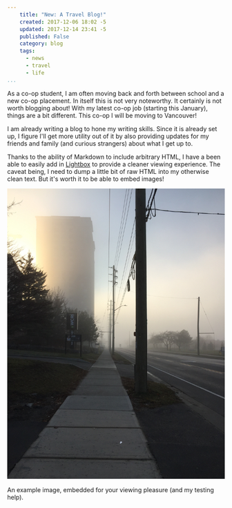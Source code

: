 ```yaml
---
    title: "New: A Travel Blog!"
    created: 2017-12-06 18:02 -5
    updated: 2017-12-14 23:41 -5
    published: False
    category: blog
    tags:
      - news
      - travel
      - life
...
```


As a co-op student, I am often moving back and forth between school and a new
co-op placement. In itself this is not very noteworthy. It certainly is not
worth blogging about! With my latest co-op job (starting this January), things
are a bit different. This co-op I will be moving to Vancouver!

I am already writing a blog to hone my writing skills. Since it is already set
up, I figure I'll get more utility out of it by also providing updates for my
friends and family (and curious strangers) about what I get up to.

Thanks to the ability of Markdown to include arbitrary HTML, I have a been
able to easily add in
[Lightbox](https://github.com/lokesh/lightbox2/) to provide a cleaner viewing
experience. The caveat being, I need to dump a little bit of raw HTML into my
otherwise clean text. But it's worth it to be able to embed images!

<p class="image-container">
<a class="thumbnail-link" href="/static/images/2017-12-06_foggy-waterloo.jpg"
	data-lightbox="travel-blog-1"
	data-title="An example image">
	<img class="thumbnail" src="/static/images/2017-12-06_foggy-waterloo.jpg"
		alt="A foggy day in Waterloo, ON">
</a>
</p>

An example image, embedded for your viewing pleasure (and my testing help).

